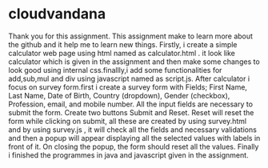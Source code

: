 # cloudvandana
Thank you for this assignment.
This assignment make to learn more about the github and it help me to learn new things.
Firstly, i create a simple calculator web page using html named as calculator.html . it look like calculator which is given in the assignment and then make some changes to look good using internal css.finallly,i add some functionalities for add,sub,mul and div using javascript named as script.js. 
After calculator i focus on survey form.first i create a survey form with Fields; First Name, Last Name, Date of Birth, Country (dropdown), Gender (checkbox), Profession, email, and mobile number. All the input fields are necessary to submit the form. Create two buttons Submit and Reset. Reset will reset the form while clicking on submit, all these are created by using survey.html and by using survey.js , it will check all the fields and necessary validations and then a popup will appear displaying all the selected values with labels in front of it. On closing the popup, the form should reset all the values.
Finally i finished the programmes in java and javascript given in the assignment.
